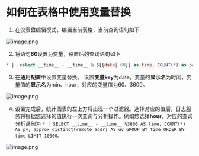 # 如何在表格中使用变量替换

1. 在仪表盘编辑模式，编辑当前表格，当前查询语句如下

![image.png](/img/src/visulization/tablePro/varReplace/varReplace1.png)

2. 将语句**60**设置为变量，设置后的查询语句如下
```sql
* |  select __time__ - __time__ % ${{date| 60}} as time, COUNT(*) as pv, avg(request_time) as duration, request_method GROUP BY time, request_method order by time limit 1000
```

3. 在**通用配置**中设置变量替换。
设置**变量key**为date，变量的**显示名**为时间，变量值的**显示名**为min、hour，对应的变量值为60、3600。

![image.png](/img/src/visulization/tablePro/varReplace/varReplace2.png)

4. 设置完成后，统计图表的左上方将出现一个过滤器。选择对应的值后，日志服务将根据您选择的值执行一次查询与分析操作。例如您选择**hour**，对应的查询分析语句为  `* | SELECT __time__ - __time__ %3600 AS time, COUNT(*) AS pv, approx_distinct(remote_addr) AS uv GROUP BY time ORDER BY time LIMIT 10000。`

![image.png](/img/src/visulization/tablePro/varReplace/varReplace3.png)
